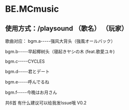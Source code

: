 # BE.MCmusic
## 使用方式：/playsound （歌名） （玩家）
歌曲对应：
bgm.a-----强风大背头（強風オールバック）

bgm.b-----早起椰树头（寝起きヤシの木 (feat.歌愛ユキ)

bgm.c-----CYCLES

bgm.d-----君とデート

bgm.e-----呼んでるね

bgm.f-----今晚はお月さん

共6首
有什么建议可以给我发Issue哦
V0.2
